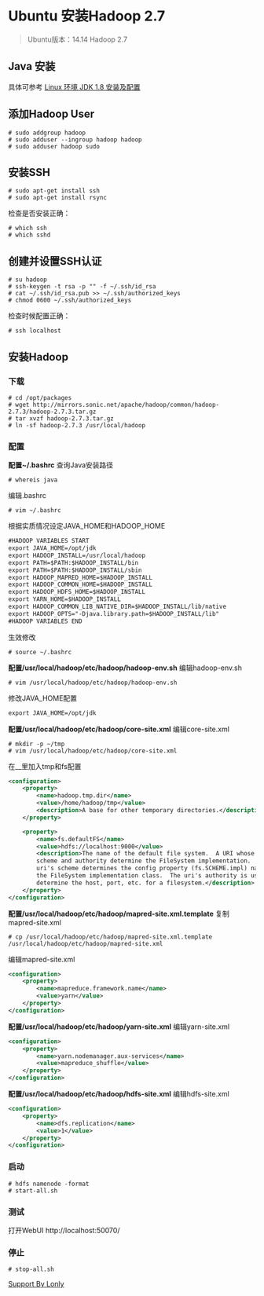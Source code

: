 # Ubuntu 安装Hadoop 2.7

> Ubuntu版本：14.14
> Hadoop 2.7
> 

## Java 安装
具体可参考 [Linux 环境 JDK 1.8 安装及配置](https://github.com/lonly197/docs/blob/master/Linux%20%E7%8E%AF%E5%A2%83%20JDK%201.8%20%E5%AE%89%E8%A3%85%E5%8F%8A%E9%85%8D%E7%BD%AE.md)


## 添加Hadoop User
```
# sudo addgroup hadoop
# sudo adduser --ingroup hadoop hadoop
# sudo adduser hadoop sudo
```

## 安装SSH
```
# sudo apt-get install ssh
# sudo apt-get install rsync
```

检查是否安装正确：
```
# which ssh
# which sshd
```

## 创建并设置SSH认证
```
# su hadoop
# ssh-keygen -t rsa -p "" -f ~/.ssh/id_rsa
# cat ~/.ssh/id_rsa.pub >> ~/.ssh/authorized_keys
# chmod 0600 ~/.ssh/authorized_keys
```

检查时候配置正确：
```
# ssh localhost
```

## 安装Hadoop

### 下载
```
# cd /opt/packages
# wget http://mirrors.sonic.net/apache/hadoop/common/hadoop-2.7.3/hadoop-2.7.3.tar.gz
# tar xvzf hadoop-2.7.3.tar.gz
# ln -sf hadoop-2.7.3 /usr/local/hadoop
```

### 配置

**配置~/.bashrc**
查询Java安装路径
```
# whereis java
```
编辑.bashrc
```
# vim ~/.bashrc
```
根据实质情况设定JAVA_HOME和HADOOP_HOME
```XML
#HADOOP VARIABLES START
export JAVA_HOME=/opt/jdk
export HADOOP_INSTALL=/usr/local/hadoop
export PATH=$PATH:$HADOOP_INSTALL/bin
export PATH=$PATH:$HADOOP_INSTALL/sbin
export HADOOP_MAPRED_HOME=$HADOOP_INSTALL
export HADOOP_COMMON_HOME=$HADOOP_INSTALL
export HADOOP_HDFS_HOME=$HADOOP_INSTALL
export YARN_HOME=$HADOOP_INSTALL
export HADOOP_COMMON_LIB_NATIVE_DIR=$HADOOP_INSTALL/lib/native
export HADOOP_OPTS="-Djava.library.path=$HADOOP_INSTALL/lib"
#HADOOP VARIABLES END
```
生效修改
```
# source ~/.bashrc
```

**配置/usr/local/hadoop/etc/hadoop/hadoop-env.sh**
编辑hadoop-env.sh
```
# vim /usr/local/hadoop/etc/hadoop/hadoop-env.sh
```
修改JAVA_HOME配置
```XML
export JAVA_HOME=/opt/jdk
```

**配置/usr/local/hadoop/etc/hadoop/core-site.xml**
编辑core-site.xml
```
# mkdir -p ~/tmp
# vim /usr/local/hadoop/etc/hadoop/core-site.xml
```
在_<configuration>_里加入tmp和fs配置
```XML
<configuration>
    <property>
        <name>hadoop.tmp.dir</name>
        <value>/home/hadoop/tmp</value>
        <description>A base for other temporary directories.</description>
    </property>

    <property>
        <name>fs.defaultFS</name>
        <value>hdfs://localhost:9000</value>
        <description>The name of the default file system.  A URI whose
        scheme and authority determine the FileSystem implementation.  The
        uri's scheme determines the config property (fs.SCHEME.impl) naming
        the FileSystem implementation class.  The uri's authority is used to
        determine the host, port, etc. for a filesystem.</description>
    </property>
</configuration>
```

**配置/usr/local/hadoop/etc/hadoop/mapred-site.xml.template**
复制mapred-site.xml
```
# cp /usr/local/hadoop/etc/hadoop/mapred-site.xml.template /usr/local/hadoop/etc/hadoop/mapred-site.xml
```
编辑mapred-site.xml
```XML
<configuration>
    <property>
        <name>mapreduce.framework.name</name>
        <value>yarn</value>
    </property>
</configuration>
```

**配置/usr/local/hadoop/etc/hadoop/yarn-site.xml**
编辑yarn-site.xml
```XML
<configuration>
    <property>
        <name>yarn.nodemanager.aux-services</name>
        <value>mapreduce_shuffle</value>
    </property>
</configuration>
```

**配置/usr/local/hadoop/etc/hadoop/hdfs-site.xml**
编辑hdfs-site.xml
```XML
<configuration>
    <property>
        <name>dfs.replication</name>
        <value>1</value>
    </property>
</configuration>
```

### 启动
```
# hdfs namenode -format
# start-all.sh
```

### 测试
打开WebUI
http://localhost:50070/

### 停止
```
# stop-all.sh
```

[Support By Lonly](mailto:lonly197@gmail.com)